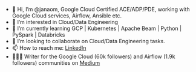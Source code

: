 - 👋 Hi, I’m @janaom, Google Cloud Certified ACE/ADP/PDE, working with Google Cloud services, Airflow, Ansible etc.
- 👀 I’m interested in Cloud/Data Engineering
- 🌱 I’m currently learning GCP | Kubernetes | Apache Beam | Python | PySpark | Databricks
- 💞️ I’m looking to collaborate on Cloud/Data Engineering tasks.
- 📫 How to reach me: [LinkedIn](https://www.linkedin.com/in/jana-polianskaja/)
- 👩🏻‍💻 Writer for the Google Cloud (60k followers) and Airflow (1.9k followers) communities on [Medium](https://medium.com/@jana_om)


<!---
janaom/janaom is a ✨ special ✨ repository because its `README.md` (this file) appears on your GitHub profile.
You can click the Preview link to take a look at your changes.
--->
